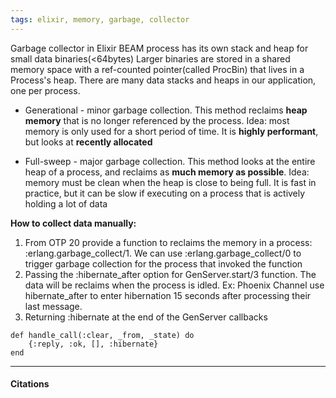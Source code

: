 ```yaml
---
tags: elixir, memory, garbage, collector
---
```

Garbage collector in Elixir
BEAM process has its own stack and heap for small data binaries(<64bytes)
Larger binaries are stored in a shared memory space with a ref-counted pointer(called ProcBin) that lives in a Process's heap.
There are many data stacks and heaps in our application, one per process.

- Generational - minor garbage collection. This method reclaims **heap memory** that is no longer referenced by the process. Idea: most memory is only used for a short period of time. It is **highly performant**, but looks at **recently allocated**

- Full-sweep - major garbage collection. This method looks at the entire heap of a process, and reclaims as **much memory as possible**. Idea: memory must be clean when the heap is close to being full. It is fast in practice, but it can be slow if executing on a process that is actively holding a lot of data

**How to collect data manually:**
1. From OTP 20 provide a function to reclaims the memory in a process: :erlang.garbage_collect/1. We can use :erlang.garbage_collect/0 to trigger garbage collection for the process that invoked the function 
2. Passing the :hibernate_after option for GenServer.start/3 function. The data will be reclaims when the process is idled. Ex: Phoenix Channel use hibernate_after to enter hibernation 15 seconds after processing their last message.
3. Returning :hibernate at the end of the GenServer callbacks
```
def handle_call(:clear, _from, _state) do
    {:reply, :ok, [], :hibernate}
end
```

---

#### Citations